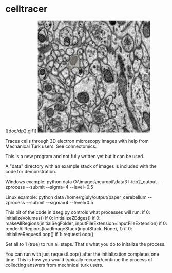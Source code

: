 celltracer
==========


[[doc/dp2.gif]]
![Alt attribute text Here](doc/dp2.gif)


Traces cells through 3D electron microscopy images with help from Mechanical Turk users. See connectomics.


This is a new program and not fully written yet but it can be used.

A "data" directory with an example stack of images is included with the code for demonstration.


Windows example:
python data O:\images\neuropil\data3 I:\dp2_output --zprocess --submit --sigma=4 --level=0.5

Linux example:
python data /home/rgiuly/output/paper_cerebellum --zprocess --submit --sigma=4 --level=0.5


This bit of the code in dseg.py controls what processes will run:
            if 0: initializeVolumes()
            if 0: initializeZEdges()
            if 0: makeAllRegions(initialSegFolder, inputFileExtension=inputFileExtension)
            if 0: renderAllRegions(loadImageStack(inputStack, None), 1)
            if 0: initializeRequestLoop()
            if 1: requestLoop()


Set all to 1 (true) to run all steps. That's what you do to initalize the process.


You can run with just requestLoop() after the initialization completes one time. This is how you would typically recover/continue the process of collecting answers from mechnical turk users.

